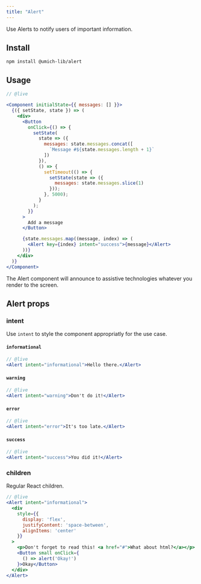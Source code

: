 ```yaml
---
title: "Alert"
---
```


<lede>Use Alerts to notify users of important information.</lede>

## Install

```
npm install @umich-lib/alert
```

## Usage

```jsx
// @live

<Component initialState={{ messages: [] }}>
  {({ setState, state }) => (
    <div>
      <Button
        onClick={() => {
          setState(
            state => ({
              messages: state.messages.concat([
                `Message #${state.messages.length + 1}`
              ])
            }),
            () => {
              setTimeout(() => {
                setState(state => ({
                  messages: state.messages.slice(1)
                }));
              }, 5000);
            }
          );
        }}
      >
        Add a message
      </Button>

      {state.messages.map((message, index) => (
        <Alert key={index} intent="success">{message}</Alert>
      ))}
    </div>
  )}
</Component>
```

<accessibility-insight>
The Alert component will announce to assistive technologies whatever you render to the screen.
</accessibility-insight>

## Alert props

### intent

Use `intent` to style the component appropriatly for the use case.

#### `informational`

```jsx
// @live
<Alert intent="informational">Hello there.</Alert>
```

#### `warning`

```jsx
// @live
<Alert intent="warning">Don't do it!</Alert>
```

#### `error`

```jsx
// @live
<Alert intent="error">It's too late.</Alert>
```

#### `success`

```jsx
// @live
<Alert intent="success">You did it!</Alert>
```

### children

Regular React children.

```jsx
// @live
<Alert intent="informational">
  <div 
    style={{
      display: 'flex',
      justifyContent: 'space-between',
      alignItems: 'center'
    }}
  >
    <p>Don't forget to read this! <a href="#">What about html?</a></p>
    <Button small onClick={
      () => alert('Okay!')
    }>Okay</Button>
  </div>
</Alert>
```